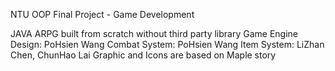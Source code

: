 NTU OOP Final Project - Game Development

JAVA ARPG built from scratch without third party library
Game Engine Design: PoHsien Wang
Combat System: PoHsien Wang
Item System: LiZhan Chen, ChunHao Lai
Graphic and Icons are based on Maple story
